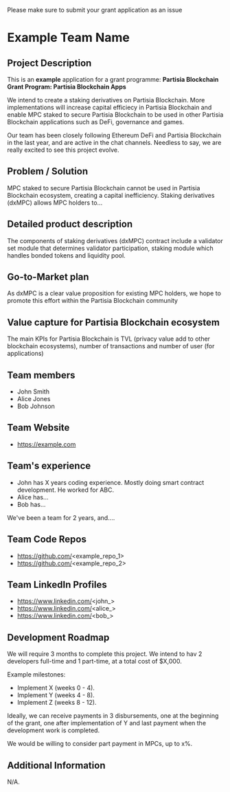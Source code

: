 Please make sure to submit your grant application as an issue

# Example Team Name

## Project Description
This is an **example** application for a grant programme: **Partisia Blockchain Grant Program: Partisia Blockchain Apps**

We intend to create a staking derivatives on Partisia Blockchain. More implementations will increase capital efficiecy in Partisia Blockchain and enable MPC staked to secure Partisia Blockchain to be used in other Partisia Blockchain applications such as DeFi, governance and games.

Our team has been closely following Ethereum DeFi and Partisia Blockchain in the last year, and are active in the chat channels. Needless to say, we are really excited to see this project evolve.

## Problem / Solution
MPC staked to secure Partisia Blockchain cannot be used in Partisia Blockchain ecosystem, creating a capital inefficiency. Staking derivatives (dxMPC) allows MPC holders to...

## Detailed product description
The components of staking derivatives (dxMPC) contract include a validator set module that determines validator participation, staking module which handles bonded tokens and liquidity pool.

## Go-to-Market plan
As dxMPC is a clear value proposition for existing MPC holders, we hope to promote this effort within the Partisia Blockchain community

## Value capture for Partisia Blockchain ecosystem
The main KPIs for Partisia Blockchain is TVL (privacy value add to other blockchain ecosystems), number of transactions and number of user (for applications)

## Team members
* John Smith
* Alice Jones
* Bob Johnson

## Team Website	
* https://example.com

## Team's experience
* John has X years coding experience. Mostly doing smart contract development. He worked for ABC.
* Alice has...
* Bob has...

We've been a team for 2 years, and....

## Team Code Repos
* https://github.com/<example_repo_1>
* https://github.com/<example_repo_2>

## Team LinkedIn Profiles
* https://www.linkedin.com/<john_>
* https://www.linkedin.com/<alice_>
* https://www.linkedin.com/<bob_>

## Development Roadmap
We will require 3 months to complete this project. We intend to hav 2 developers full-time and 1 part-time, at a total cost of $X,000.

Example milestones:
* Implement X (weeks 0 - 4).
* Implement Y (weeks 4 - 8).
* Implement Z (weeks 8 - 12).

Ideally, we can receive payments in 3 disbursements, one at the beginning of the grant, one after implementation of Y and last payment when the development work is completed.

We would be willing to consider part payment in MPCs, up to x%.

## Additional Information
N/A.

